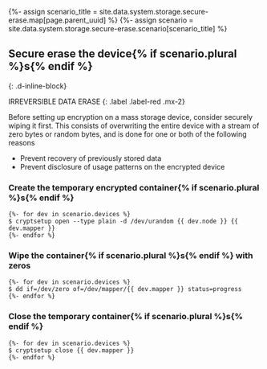 {%- assign scenario_title = site.data.system.storage.secure-erase.map[page.parent_uuid] %}
{%- assign scenario = site.data.system.storage.secure-erase.scenario[scenario_title] %}

## Secure erase the device{% if scenario.plural %}s{% endif %}
{: .d-inline-block}

IRREVERSIBLE DATA ERASE
{: .label .label-red .mx-2}

Before setting up encryption on a mass storage device, consider securely wiping it first. This consists of overwriting the entire device with a stream of zero bytes or random bytes, and is done for one or both of the following reasons

- Prevent recovery of previously stored data
- Prevent disclosure of usage patterns on the encrypted device

### Create the temporary encrypted container{% if scenario.plural %}s{% endif %}
```
{%- for dev in scenario.devices %}
$ cryptsetup open --type plain -d /dev/urandom {{ dev.node }} {{ dev.mapper }}
{%- endfor %}
```

### Wipe the container{% if scenario.plural %}s{% endif %} with zeros
```
{%- for dev in scenario.devices %}
$ dd if=/dev/zero of=/dev/mapper/{{ dev.mapper }} status=progress
{%- endfor %}
```

### Close the temporary container{% if scenario.plural %}s{% endif %}
```
{%- for dev in scenario.devices %}
$ cryptsetup close {{ dev.mapper }}
{%- endfor %}
```
